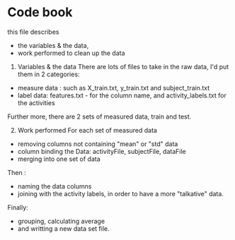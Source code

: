 Code book 
===========
this file describes 
* the variables & the data, 
* work performed to clean up the data

1. Variables & the data
There are lots of files to take in the raw data, I'd put them in 2 categories:
- measure data : such as X_train.txt, y_train.txt and subject_train.txt 
- label data: features.txt - for the column name, and activity_labels.txt for the activities

Further more, there are 2 sets of measured data, train and test.


2. Work performed
 For each set of measured data
- removing columns not containing "mean" or "std" data
- column binding the Data: activityFile, subjectFile, dataFile
- merging into one set of data

Then :
- naming the data columns
- joining with the activity labels, in order to have a more "talkative" data.
 
Finally:
- grouping, calculating average
- and writting a new data set file.

